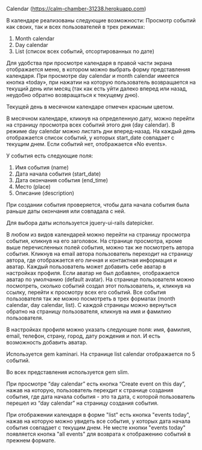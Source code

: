 Calendar
(https://calm-chamber-31238.herokuapp.com)

В календаре реализованы следующие возможности:
Просмотр событий как своих, так и всех пользователей в трех режимах:
1) Month calendar
2) Day calendar
3) List (список всех событий, отсортированных по дате)

Для удобства при просмотре календаря в правой части экрана отображается меню, в котором можно выбрать форму представления календаря. При просмотре day calendar и month calendar имеется кнопка «today», при нажатии на которую пользователь возвращается на текущий день или месяц (так как есть уйти далеко вперед или назад, неудобно обратно возвращаться к текущему дню).

Текущей день в месячном календаре отмечен красным цветом.

В месячном календаре, кликнув на определенную дату, можно перейти на страницу просмотра всех событий этого дня (day calendar). В режиме day calendar можно листать дни вперед-назад. На каждый день отображается список событий, у которых start_date совпадает с текущим днем. Если событий нет, отображается «No events». 

У события есть следующие поля:
1) Имя события (name)
2) Дата начала события (start_date)
3) Дата окончания события (end_time)
4) Место (place)
5) Описание (description) 

При создании события проверяется, чтобы дата начала события была раньше даты окончания или совпадала с ней.

Для выбора даты используется jquery-ui-rails  datepicker. 

В любом из видов календарей можно перейти на страницу просмотра события, кликнув на его заголовок. На странице просмотра, кроме выше перечисленных полей события, можно так же посмотреть автора события. Кликнув на email автора пользователь переходит на страницу автора, где отображается его личная и контактная информация и аватар. Каждый пользователь может добавить себе аватар в настройках профиля. Если аватар не был добавлен, отображается аватар по умолчанию (default avatar). На странице пользователя можно посмотреть, сколько событий создал этот пользователь, и, кликнув на ссылку, перейти к просмотру всех его событий. Все события пользователя так же можно посмотреть в трех форматах (month calendar, day calendar, list). С каждой страницы можно вернуться обратно на страницу пользователя, кликнув на имя и фамилию пользователя.

В настройках профиля можно указать следующие поля: имя, фамилия, email, телефон, страну, город, дату рождения и пол. И есть возможность добавить аватар.

Используется gem kaminari. На странице list calendar отображается по 5 событий.

Во всех представления используется gem slim.

При просмотре “day calendar” есть кнопка “Create event on this day”, нажав на которую, пользователь перехдит к странице создания события, где дата начала события - это та дата, с которой пользователь перешел из “day calendar” на страницу создания события.

При отображении календаря в форме "list" есть кнопка "events today", нажав на которую можно увидеть все события, у которых дата начала события совпадает с текущим днем. Не месте кнопки "events today" появляется кнопка "all events" для возврата к отображению событий в прежнем формате.
